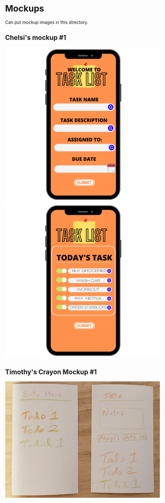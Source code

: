 # Mockups

Can put mockup images in this directory.
## Chelsi's mockup #1 ##

![chelsi's mockup1](./chelsi1.png)
![chelsi's mockup1](./chelsi1a.png)

## Timothy's Crayon Mockup #1

![Timothy's two-up mockup](./timothy1.jpg)
